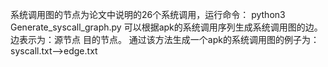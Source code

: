 系统调用图的节点为论文中说明的26个系统调用，运行命令：
python3 Generate_syscall_graph.py
可以根据apk的系统调用序列生成系统调用图的边。
边表示为：源节点 目的节点。
通过该方法生成一个apk的系统调用图的例子为：
syscall.txt——>edge.txt


